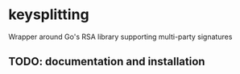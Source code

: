 # keysplitting
Wrapper around Go's RSA library supporting multi-party signatures

## TODO: documentation and installation